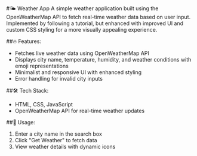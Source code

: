 #🌤 Weather App
A simple weather application built using the OpenWeatherMap API to fetch real-time weather data based on user input. Implemented by following a tutorial, but enhanced with improved UI and custom CSS styling for a more visually appealing experience.

##🔥 Features:
- Fetches live weather data using OpenWeatherMap API
- Displays city name, temperature, humidity, and weather conditions with emoji representations
- Minimalist and responsive UI with enhanced styling
- Error handling for invalid city inputs

##🛠️ Tech Stack:
- HTML, CSS, JavaScript
- OpenWeatherMap API for real-time weather updates

##🚀 Usage:
1. Enter a city name in the search box
2. Click "Get Weather" to fetch data
3. View weather details with dynamic icons

